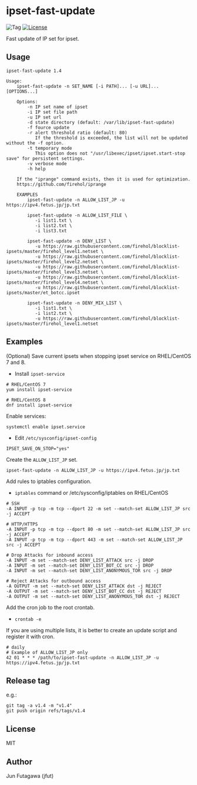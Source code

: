 # ipset-fast-update

![Tag](https://img.shields.io/github/tag/jfut/ipset-fast-update.svg)
[![License](https://img.shields.io/badge/license-MIT-blue.svg)](https://opensource.org/licenses/MIT)

Fast update of IP set for ipset.

## Usage

```
ipset-fast-update 1.4

Usage:
    ipset-fast-update -n SET_NAME [-i PATH]... [-u URL]... [OPTIONS...]

    Options:
        -n IP set name of ipset
        -i IP set file path
        -u IP set url
        -d state directory (default: /var/lib/ipset-fast-update)
        -f fource update
        -r alert threshold ratio (default: 80)
           If the threshold is exceeded, the list will not be updated without the -f option.
        -t temporary mode
           This option does not "/usr/libexec/ipset/ipset.start-stop save" for persistent settings.
        -v verbose mode
        -h help

    If the "iprange" command exists, then it is used for optimization.
    https://github.com/firehol/iprange

    EXAMPLES
        ipset-fast-update -n ALLOW_LIST_JP -u https://ipv4.fetus.jp/jp.txt

        ipset-fast-update -n ALLOW_LIST_FILE \
           -i list1.txt \
           -i list2.txt \
           -i list3.txt

        ipset-fast-update -n DENY_LIST \
           -u https://raw.githubusercontent.com/firehol/blocklist-ipsets/master/firehol_level1.netset \
           -u https://raw.githubusercontent.com/firehol/blocklist-ipsets/master/firehol_level2.netset \
           -u https://raw.githubusercontent.com/firehol/blocklist-ipsets/master/firehol_level3.netset \
           -u https://raw.githubusercontent.com/firehol/blocklist-ipsets/master/firehol_level4.netset \
           -u https://raw.githubusercontent.com/firehol/blocklist-ipsets/master/et_botcc.ipset

        ipset-fast-update -n DENY_MIX_LIST \
           -i list1.txt \
           -i list2.txt \
           -u https://raw.githubusercontent.com/firehol/blocklist-ipsets/master/firehol_level1.netset
```

## Examples

(Optional) Save current ipsets when stopping ipset service on RHEL/CentOS 7 and 8.

- Install `ipset-service`

```
# RHEL/CentOS 7
yum install ipset-service

# RHEL/CentOS 8
dnf install ipset-service
```

Enable services:

```
systemctl enable ipset.service
```

- Edit `/etc/sysconfig/ipset-config`

```
IPSET_SAVE_ON_STOP="yes"
```

Create the `ALLOW_LIST_JP` set.

```
ipset-fast-update -n ALLOW_LIST_JP -u https://ipv4.fetus.jp/jp.txt
```

Add rules to iptables configuration.

- `iptables` command or /etc/sysconfig/iptables on RHEL/CentOS

```
# SSH
-A INPUT -p tcp -m tcp --dport 22 -m set --match-set ALLOW_LIST_JP src -j ACCEPT

# HTTP/HTTPS
-A INPUT -p tcp -m tcp --dport 80 -m set --match-set ALLOW_LIST_JP src -j ACCEPT
-A INPUT -p tcp -m tcp --dport 443 -m set --match-set ALLOW_LIST_JP src -j ACCEPT

# Drop Attacks for inbound access
-A INPUT -m set --match-set DENY_LIST_ATTACK src -j DROP
-A INPUT -m set --match-set DENY_LIST_BOT_CC src -j DROP
-A INPUT -m set --match-set DENY_LIST_ANONYMOUS_TOR src -j DROP

# Reject Attacks for outbound access
-A OUTPUT -m set --match-set DENY_LIST_ATTACK dst -j REJECT
-A OUTPUT -m set --match-set DENY_LIST_BOT_CC dst -j REJECT
-A OUTPUT -m set --match-set DENY_LIST_ANONYMOUS_TOR dst -j REJECT
```
Add the cron job to the root crontab.

- `crontab -e`

If you are using multiple lists, it is better to create an update script and register it with cron.

```
# daily
# Example of ALLOW_LIST_JP only
42 01 * * * /path/to/ipset-fast-update -n ALLOW_LIST_JP -u https://ipv4.fetus.jp/jp.txt
```

## Release tag

e.g.:

```
git tag -a v1.4 -m "v1.4"
git push origin refs/tags/v1.4
```

## License

MIT

## Author

Jun Futagawa (jfut)

